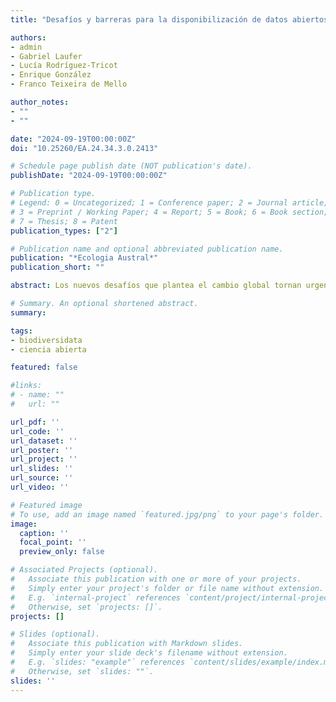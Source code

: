 ```yaml
---
title: "Desafíos y barreras para la disponibilización de datos abiertos de biodiversidad en Uruguay"

authors:
- admin
- Gabriel Laufer
- Lucía Rodríguez-Tricot
- Enrique González
- Franco Teixeira de Mello

author_notes:
- ""
- ""

date: "2024-09-19T00:00:00Z"
doi: "10.25260/EA.24.34.3.0.2413"

# Schedule page publish date (NOT publication's date).
publishDate: "2024-09-19T00:00:00Z"

# Publication type.
# Legend: 0 = Uncategorized; 1 = Conference paper; 2 = Journal article;
# 3 = Preprint / Working Paper; 4 = Report; 5 = Book; 6 = Book section;
# 7 = Thesis; 8 = Patent
publication_types: ["2"]

# Publication name and optional abbreviated publication name.
publication: "*Ecologia Austral*"
publication_short: ""

abstract: Los nuevos desafíos que plantea el cambio global tornan urgente contar con datos de calidad que permitan monitorear la biodiversidad y frenar su pérdida. Sin embargo, en la actualidad, el Estado Uruguayo y sus diferentes ministerios no disponibilizan datos primarios. Tampoco existe información abierta disponible sobre los ejemplares de las colecciones nacionales ni existen políticas institucionales transversales con relación al acceso a datos e información científica financiada con fondos públicos. Para contribuir a revertir este panorama, en 2018 surge Biodiversidata, el Consorcio de Datos de Biodiversidad del Uruguay. Pese a los avances alcanzados (e.g., publicar los primeros datos abiertos de biodiversidad para el país), el número de datos digitalizados es el más bajo de la región. ¿Por qué hay tan pocos datos abiertos de biodiversidad en Uruguay? Para reflexionar sobre este asunto, se desarrolló la mesa redonda Datos Abiertos de Biodiversidad en Uruguay. La pregunta trabajada fue: ¿cuáles son las dificultades o barreras que existen en el país para la disponibilización de datos abiertos? Para responderla, se hizo foco en las siguientes etapas de la generación de datos: a) obtención, y b) gestión y publicación. Identificamos que los principales obstáculos existentes en las primeras etapas del proceso son las trabas institucionales para obtener los datos (e.g., permisos de colecta), la falta de apoyo a las colecciones biológicas en el país y la ausencia de estándares comunes para la colecta de información. Por otro lado, en las etapas finales del proceso de generación de datos, los principales obstáculos son la falta de conocimiento sobre cómo gestionar y publicar datos abiertos, la falta de cultura de intercambio de datos y de incentivos para hacerlo. En este trabajo describimos estos obstáculos y ofrecemos propuestas para comenzar a superarlos.

# Summary. An optional shortened abstract.
summary:

tags:
- biodiversidata
- ciencia abierta

featured: false

#links:
# - name: ""
#   url: ""

url_pdf: ''
url_code: ''
url_dataset: ''
url_poster: ''
url_project: ''
url_slides: ''
url_source: ''
url_video: ''

# Featured image
# To use, add an image named `featured.jpg/png` to your page's folder.
image:
  caption: ''
  focal_point: ''
  preview_only: false

# Associated Projects (optional).
#   Associate this publication with one or more of your projects.
#   Simply enter your project's folder or file name without extension.
#   E.g. `internal-project` references `content/project/internal-project/index.md`.
#   Otherwise, set `projects: []`.
projects: []

# Slides (optional).
#   Associate this publication with Markdown slides.
#   Simply enter your slide deck's filename without extension.
#   E.g. `slides: "example"` references `content/slides/example/index.md`.
#   Otherwise, set `slides: ""`.
slides: ''
---
```

